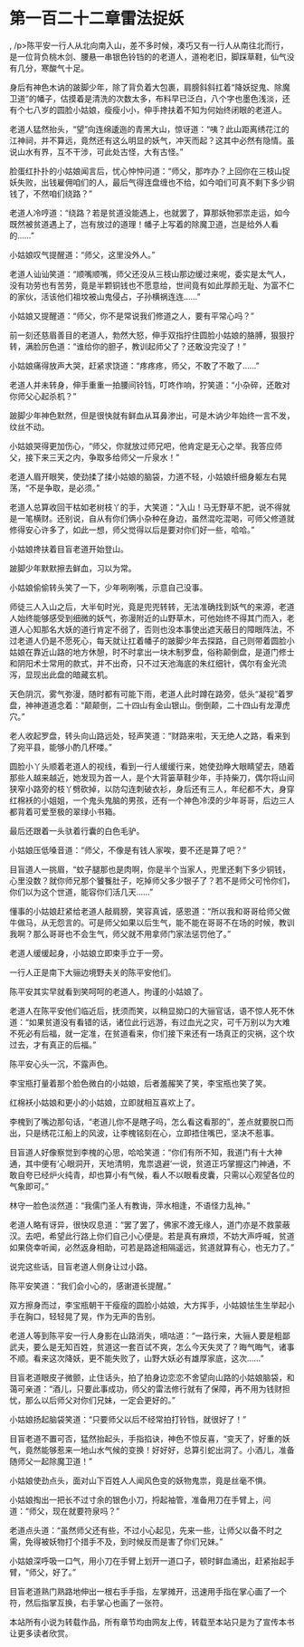 # 第一百二十二章雷法捉妖
,  /p&gt;陈平安一行人从北向南入山，差不多时候，凑巧又有一行人从南往北而行，是一位背负桃木剑、腰悬一串银色铃铛的的老道人，道袍老旧，脚踩草鞋，仙气没有几分，寒酸气十足。
   身后有神色木讷的跛脚少年，除了背负着大包裹，肩膀斜斜扛着“降妖捉鬼、除魔卫道”的幡子，估摸着是清洗的次数太多，布料早已泛白，八个字也墨色浅淡，还有个七八岁的圆脸小姑娘，瘦瘦小小，伸手搀扶着不知为何始终闭眼的老道人。
   老道人猛然抬头，“望”向连绵逶迤的青黑大山，惊讶道：“咦？此山距离绣花江的江神祠，并不算远，竟然还有这么明显的妖气，冲天而起？这其中必然有隐情。虽说山水有界，互不干涉，可此处古怪，大有古怪。”
   脸蛋红扑扑的小姑娘闻言后，忧心忡忡问道：“师父，那咋办？上回你在三枝山捉妖失败，出钱雇佣咱们的人，最后气得连盘缠也不给，如今咱们可真不剩下多少铜钱了，不然咱们绕路？”
   老道人冷哼道：“绕路？若是贫道没能遇上，也就罢了，算那妖物邪祟走运，如今既然被贫道遇上了，岂有放过的道理！幡子上写着的除魔卫道，岂是给外人看的……”
   小姑娘叹气提醒道：“师父，这里没外人。”
   老道人讪讪笑道：“顺嘴顺嘴，师父还没从三枝山那边缓过来呢，委实是太气人，没有功劳也有苦劳，竟是半颗铜钱也不愿意给，世间竟有如此厚颜无耻、为富不仁的家伙，活该他们祖坟被山鬼侵占，子孙横祸连连……”
   小姑娘又提醒道：“师父，你不是常说我们修道之人，要有平常心吗？”
   前一刻还慈眉善目的老道人，勃然大怒，伸手双指拧住圆脸小姑娘的胳膊，狠狠拧转，满脸厉色道：“谁给你的胆子，教训起师父了？还敢没完没了！”
   小姑娘痛得放声大哭，赶紧求饶道：“疼疼疼，师父，不敢了不敢了……”
   老道人并未转身，伸手重重一拍腰间铃铛，叮咚作响，狞笑道：“小杂碎，还敢对你师父心起杀机？”
   跛脚少年神色默然，但是很快就有鲜血从耳鼻渗出，可是木讷少年始终一言不发，纹丝不动。
   小姑娘哭得更加伤心，“师父，你就放过师兄吧，他肯定是无心之举。我答应师父，接下来三天之内，争取多给师父一斤泉水！”
   老道人眉开眼笑，使劲揉了揉小姑娘的脑袋，力道不轻，小姑娘纤细身躯左右晃荡，“不是争取，是必须。”
   老道人总算收回干枯如老树枝丫的手，大笑道：“入山！马无野草不肥，说不得就是一笔横财。还别说，自从有你们俩小杂种在身边，虽然混吃混喝，可师父修道就修得安心许多了，如此一想，师父觉得以后是要对你们好一些，哈哈。”
   小姑娘搀扶着目盲老道开始登山。
   跛脚少年默默擦去鲜血，习以为常。
   小姑娘偷偷转头笑了一下，少年咧咧嘴，示意自己没事。
   师徒三人入山之后，大半旬时光，竟是兜兜转转，无法准确找到妖气的来源，老道人始终能够感受到细微的妖气，弥漫附近的山野草木，可他始终不得其门而入，老道人心知那名大妖的道行肯定不弱了，否则也没本事使出遮天蔽日的障眼阵法，不过老道人仍是不愿死心，每天就让扛着幡子的跛脚少年去探路，自己则带着圆脸小姑娘在靠近山路的地方休憩，时不时拿出一块木制罗盘，俗称颠倒盘，是道门修士和阴阳术士常用的款式，并不出奇，只不过天池海底的朱红细针，偶尔有金光流泻，显现出此盘的暗藏玄机。
   天色阴沉，雾气弥漫，随时都有可能下雨，老道人此时蹲在路旁，低头“凝视”着罗盘，神神道道念着：“颠颠倒，二十四山有金山银山。倒倒颠，二十四山有龙潭虎穴。”
   老人收起罗盘，转头向山路远处，轻声笑道：“财路来啦，天无绝人之路，看来到了宛平县，能够小酌几杯喽。”
   圆脸小丫头顺着老道人的视线，看到一行人缓缓行来，她使劲睁大眼睛望去，随着那些人越来越近，她发现为首一人，是个大背篓草鞋少年，手持柴刀，偶尔将山间狭窄小路旁的枝丫劈砍掉，以防勾连刺破衣衫，身后还有三人，年纪都不大，身穿红棉袄的小姐姐，一个鬼头鬼脑的男孩，还有一个神色冷漠的少年哥哥，后边三人都背着可爱至极的翠绿小书箱。
   最后还跟着一头驮着行囊的白色毛驴。
   小姑娘压低嗓音道：“师父，不像是有钱人家唉，要不还是算了吧？”
   目盲道人一挑眉，“蚊子腿那也是肉啊，你是半个当家人，兜里还剩下多少铜钱，心里没数？就你师兄那个饕餮肚子，吃掉师父多少银子了？若不是师父可怜你们，你们以为这个世道，能容你们活几天……”
   懂事的小姑娘赶紧给老道人敲肩膀，笑容真诚，感恩道：“所以我和哥哥给师父做牛做马，从无怨言的。可是师父如果以后生气，能不能在哥哥不在场的时候，教训我啊？那么哥哥也不会生气，师父就不用拿师门家法惩罚他了。”
   老道人缓缓起身，小姑娘立即束手立于一旁。
   一行人正是南下大骊边境野夫关的陈平安他们。
   陈平安其实早就看到笑呵呵的老道人，拘谨的小姑娘了。
   老道人在陈平安他们临近后，抚须而笑，以稍显拗口的大骊官话，语不惊人死不休道：“如果贫道没有看错的话，诸位此行远游，有过血光之灾，可千万别以为大难不死必有后福，就一定准，在贫道看来，你们接下来还有一场真正的灾祸，这个坎过去，才有真正的后福。”
   陈平安心头一沉，不露声色。
   李宝瓶打量着那个脸色微白的小姑娘，后者羞赧笑了笑，李宝瓶也笑了笑。
   红棉袄小姑娘和更小的小姑娘，立即就相互喜欢上了。
   李槐到了嘴边那句话，“老道儿你不是瞎子吗，怎么看这看那的”，差点就要脱口而出，只是绣花江船上的风波，让李槐铭刻在心，立即捂住嘴巴，坚决不惹事。
   目盲道人好像察觉到李槐的心思，哈哈笑道：“你们有所不知，我道门有十大神通，其中便有‘心眼洞开，天地清明，鬼祟退避’一说，贫道正巧掌握这门神通，不敢自夸已经炉火纯青，却也算小有气候，看人不以眼看皮囊，只需以心观望各位的气象即可。”
   林守一脸色淡然道：“我儒门圣人有教诲，萍水相逢，不语怪力乱神。”
   老道人略有讶异，很快叹息道：“罢了罢了，佛家不渡无缘人，道门亦是不救蒙蔽汉。去吧，希望此行路上你们自己小心便是。若是真有麻烦，不妨大声呼喊，贫道如果侥幸听闻，必然返身相助，可若是路途相隔遥远，贫道就算有心，也无力了。”
   说完这些话，目盲老道人侧身让过小路。
   陈平安笑道：“我们会小心的，感谢道长提醒。”
   双方擦身而过，李宝瓶朝干干瘦瘦的圆脸小姑娘，大方挥手，小姑娘怯生生举起小手在胸口，轻轻晃了晃，作为无声的告别。
   老道人等到陈平安一行人身影在山路消失，嘀咕道：“一路行来，大骊人要是粗鄙武夫，要么是无知百姓，贫道这一套百试不爽，怎么今天失灵了？晦气晦气，诸事不顺。看来这次降妖，更不能失败了，山野大妖必有雄厚家底，这次……”
   目盲老道眼皮子微颤，止住话头，拍了拍身边恋恋不舍望向山路的小姑娘脑袋，和蔼可亲道：“酒儿，只要此事成功，师父的雷法修行就有了保障，再不用为钱财担忧，那么以后师父对你们兄妹，一定会更好的。”
   小姑娘扬起脑袋笑道：“只要师父以后不经常拍打铃铛，就很好了！”
   目盲老道不置可否，猛然抬起头，手指掐诀，神色不惊反喜，“变天了，好重的妖气，竟然能够惹来一地山水气候的变换！好好好，总算引蛇出洞了。小酒儿，准备随师父一起除魔卫道！”
   小姑娘使劲点头，面对山下百姓人人闻风色变的妖物鬼祟，竟是丝毫不惧。
   小姑娘掏出一把长不过寸余的银色小刀，捋起袖管，准备用刀在手臂上，问道：“师父，现在就要符泉吗？”
   老道点头道：“虽然师父还有些，不过小心起见，先来一些，让师父以备不时之需，免得被妖物打个措手不及，到时候反而是害了你们兄妹。”
   小姑娘深呼吸一口气，用小刀在手臂上划开一道口子，顿时鲜血涌出，赶紧抬起手臂，“师父，好了。”
   目盲老道熟门熟路地伸出一根右手手指，左掌摊开，迅速用手指在掌心画了一个符，然后指掌互换，右手掌心也画了一张符。
  本站所有小说为转载作品，所有章节均由网友上传，转载至本站只是为了宣传本书让更多读者欣赏。